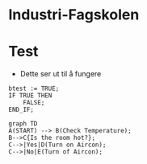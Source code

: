 # Industri-Fagskolen

# Test
* Dette ser ut til å fungere

```Csharp
btest := TRUE;
IF TRUE THEN
	FALSE;
END_IF;
````

```mermaid
graph TD
A(START) --> B(Check Temperature);
B-->C{Is the room hot?};
C-->|Yes|D(Turn on Aircon);
C-->|No|E(Turn of Aircon);
```